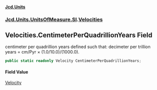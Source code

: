 #### [Jcd.Units](index 'index')
### [Jcd.Units.UnitsOfMeasure.SI](Jcd.Units.UnitsOfMeasure.SI 'Jcd.Units.UnitsOfMeasure.SI').[Velocities](Velocities 'Jcd.Units.UnitsOfMeasure.SI.Velocities')

## Velocities.CentimeterPerQuadrillionYears Field

centimeter per quadrillion years defined such that: decimeter per trillion years = cm/Pyr × (1.0/10.0)/(1000.0).

```csharp
public static readonly Velocity CentimeterPerQuadrillionYears;
```

#### Field Value
[Velocity](Velocity 'Jcd.Units.UnitTypes.Velocity')
